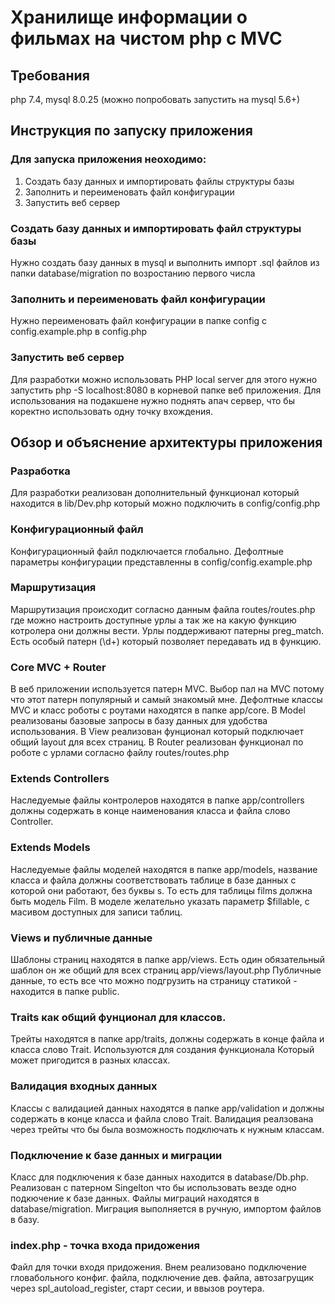 # Хранилище информации о фильмах на чистом php с MVC

## Требования
php 7.4, mysql 8.0.25 (можно попробовать запустить на mysql 5.6+)

## Инструкция по запуску приложения

### Для запуска приложения неоходимо:
1) Создать базу данных и импортировать файлы структуры базы
2) Заполнить и переименовать файл конфигурации
3) Запустить веб сервер

### Создать базу данных и импортировать файл структуры базы
Нужно создать базу данных в mysql и выполнить импорт .sql файлов из папки database/migration по возростанию первого числа

### Заполнить и переименовать файл конфигурации
Нужно переименовать файл конфигурации в папке config c config.example.php в config.php

### Запустить веб сервер
Для разработки можно использовать PHP local server для этого нужно запустить php -S localhost:8080 в корневой папке веб приложения.
Для использования на подакшене нужно поднять апач сервер, что бы коректно использовать одну точку вхождения.


## Обзор и объяснение архитектуры приложения

### Разработка
Для разработки реализован дополнительный функционал который находится в lib/Dev.php который можно подключить в config/config.php

### Конфигурационный файл
Конфигурационный файл подключается глобально. Дефолтные параметры конфигурации представленны в config/config.example.php

### Маршрутизация
Маршрутизация происходит согласно данным файла routes/routes.php где можно настроить доступные урлы а так же на какую 
функцию котролера они должны вести. Урлы поддерживают патерны preg_match. Есть особый патерн (\d+) который позволяет 
передавать ид в функцию.

### Core MVC + Router
В веб приложении используется патерн MVC. Выбор пал на MVC потому что этот патерн популярный и самый знакомый мне.
Дефолтные классы MVC и класс роботы с роутами находятся в папке app/core.
В Model реализованы базовые запросы в базу данных для удобства использования.
В View реализован фунционал который подключает общий layout для всех страниц.
В Router реализован функционал по роботе с урлами согласно файлу routes/routes.php

### Extends Controllers
Наследуемые файлы контролеров находятся в папке app/controllers должны содержать в конце наименования 
класса и файла слово Controller.

### Extends Models
Наследуемые файлы моделей находятся в папке app/models, название класса и файла должны соответствовать таблице в 
базе данных с которой они работают, без буквы s. То есть для таблицы films должна быть модель Film. В моделе желательно указать
параметр $fillable, с масивом доступных для записи таблиц.

### Views и публичные данные
Шаблоны страниц находятся в папке app/views. Есть один обязательный шаблон он же общий для всех страниц app/views/layout.php
Публичные данные, то есть все что можно подгрузить на страницу статикой - находится в папке public.

### Traits как общий фунционал для классов.
Трейты находятся в папке app/traits, должны содержать в конце файла и класса слово Trait. Используются для создания функционала
Который может пригодится в разных классах.

### Валидация входных данных
Классы с валидацией данных находятся в папке app/validation и должны содержать в конце класса и файла слово Trait. Валидация 
реалзована через трейты что бы была возможность подключать к нужным классам.

### Подключение к базе данных и миграции
Класс для подключения к базе данных находится в database/Db.php. Реализован с патерном Singelton что бы использовать везде 
одно подкючение к базе данных.
Файлы миграций находятся в database/migration. Миграция выполняется в ручную, импортом файлов в базу.

### index.php - точка входа придожения
Файл для точки входя придожения. Внем реализовано подключение гловабольного конфиг. файла, подключение дев. файла, 
автозагрущик через spl_autoload_register, старт сесии, и ввызов роутера.